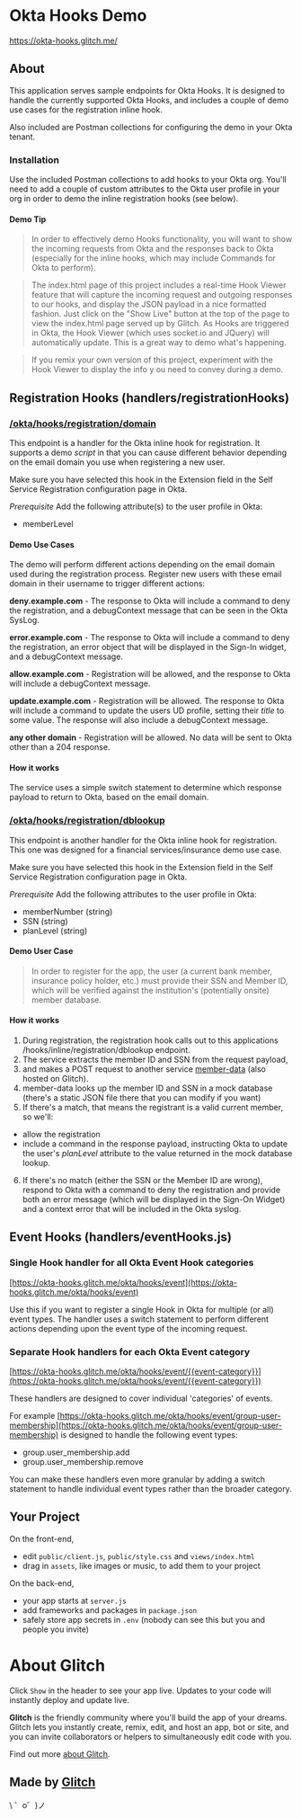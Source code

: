Okta Hooks Demo
=======================

https://okta-hooks.glitch.me/

## About

This application serves sample endpoints for Okta Hooks. It is designed to handle the currently supported Okta Hooks, and includes a couple of demo use cases for the registration inline hook.

Also included are Postman collections for configuring the demo in your Okta tenant.

### Installation

Use the included Postman collections to add hooks to your Okta org. You'll need to add a couple of custom attributes to the Okta user profile in your org in order to demo the inline registration hooks (see below).

#### Demo Tip

>In order to effectively demo Hooks functionality, you will want to show the incoming requests from Okta and the responses back to Okta (especially for the inline hooks, which may include Commands for Okta to perform).

>The index.html page of this project includes a real-time Hook Viewer feature that will capture the incoming request and outgoing responses to our hooks, and display the JSON payload in a nice formatted fashion. Just click on the "Show Live" button at the top of the page to view the index.html page served up by Glitch. As Hooks are triggered in Okta, the Hook Viewer (which uses socket.io and JQuery) will automatically update. This is a great way to demo what's happening.

>If you remix your own version of this project, experiment with the Hook Viewer to display the info y ou need to convey during a demo.

## Registration Hooks (handlers/registrationHooks)

### [/okta/hooks/registration/domain](/okta/hooks/registration/domain)

This endpoint is a handler for the Okta inline hook for registration. It supports a demo _script_ in that you can cause different behavior depending on the email domain you use when registering a new user. 

Make sure you have selected this hook in the Extension field in the Self Service Registration configuration page in Okta.

*Prerequisite*
Add the following attribute(s) to the user profile in Okta:
- memberLevel

#### Demo Use Cases

The demo will perform different actions depending on the email domain used during the registration process. Register new users with these email domain in their username to trigger different actions:

**deny.example.com** - The response to Okta will include a command to deny the registration, and a debugContext message that can be seen in the Okta SysLog.

**error.example.com** - The response to Okta will include a command to deny the registration, an error object that will be displayed in the Sign-In widget, and a debugContext message.

**allow.example.com** - Registration will be allowed, and the response to Okta will include a debugContext message.

**update.example.com** - Registration will be allowed. The response to Okta will include a command to update the users UD profile, setting their _title_ to some value. The response will also include a debugContext message.

**any other domain** - Registration will be allowed. No data will be sent to Okta other than a 204 response.

#### How it works

The service uses a simple switch statement to determine which response payload to return to Okta, based on the email domain. 


### [/okta/hooks/registration/dblookup](/okta/hooks/registration/dblookup)

This endpoint is another handler for the Okta inline hook for registration. This one was designed for a financial services/insurance demo use case.

Make sure you have selected this hook in the Extension field in the Self Service Registration configuration page in Okta.

*Prerequisite*
Add the following attributes to the user profile in Okta:
- memberNumber (string)
- SSN (string)
- planLevel (string)

#### Demo User Case

>In order to register for the app, the user (a current bank member, insurance policy holder, etc.) must provide their SSN and Member ID, which will be verified against the institution's (potentially onsite) member database. 

#### How it works

1. During registration, the registration hook calls out to this applications /hooks/inline/registration/dblookup endpoint. 
2. The service extracts the member ID and SSN from the request payload, 
3. and makes a POST request to another service [member-data](https://glitch.com/~member-data) (also hosted on Glitch). 
4. member-data looks up the member ID and SSN in a mock database (there's a static JSON file there that you can modify if you want)
5. If there's a match, that means the registrant is a valid current member, so we'll:
- allow the registration
- include a command in the response payload, instructing Okta to update the user's *planLevel* attribute to the value returned in the mock database lookup.
6. If there's no match (either the SSN or the Member ID are wrong), respond to Okta with a command to deny the registration and provide both an error message (which will be displayed in the Sign-On Widget) and a context error that will be included in the Okta syslog.

## Event Hooks (handlers/eventHooks.js)

### Single Hook handler for all Okta Event Hook categories

[https://okta-hooks.glitch.me/okta/hooks/event](https://okta-hooks.glitch.me/okta/hooks/event)

Use this if you want to register a single Hook in Okta for multiple (or all) event types. The handler uses a switch statement to perform different actions depending upon the event type of the incoming request.


### Separate Hook handlers for each Okta Event category

[https://okta-hooks.glitch.me/okta/hooks/event/{{event-category}}](https://okta-hooks.glitch.me/okta/hooks/event/{{event-category}})

These handlers are designed to cover individual 'categories' of events.

For example [https://okta-hooks.glitch.me/okta/hooks/event/group-user-membership](https://okta-hooks.glitch.me/okta/hooks/event/group-user-membership) is designed to handle the following event types:

- group.user_membership.add
- group.user_membership.remove

You can make these handlers even more granular by adding a switch statement to handle individual event types rather than the broader category.


Your Project
------------

On the front-end,
- edit `public/client.js`, `public/style.css` and `views/index.html`
- drag in `assets`, like images or music, to add them to your project

On the back-end,
- your app starts at `server.js`
- add frameworks and packages in `package.json`
- safely store app secrets in `.env` (nobody can see this but you and people you invite)


About Glitch
============

Click `Show` in the header to see your app live. Updates to your code will instantly deploy and update live.

**Glitch** is the friendly community where you'll build the app of your dreams. Glitch lets you instantly create, remix, edit, and host an app, bot or site, and you can invite collaborators or helpers to simultaneously edit code with you.

Find out more [about Glitch](https://glitch.com/about).

Made by [Glitch](https://glitch.com/)
-------------------

\ ゜o゜)ノ
